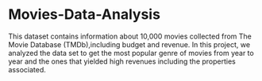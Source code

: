 # Movies-Data-Analysis
This dataset contains information about 10,000 movies collected from The Movie Database (TMDb),including budget and revenue. In this project, we analyzed the data set to get the most popular genre of movies from year to year and the ones that yielded high revenues including the properties associated.
